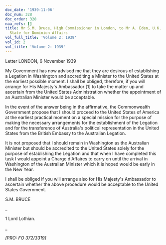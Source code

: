 ```yaml
---
doc_date: '1939-11-06'
doc_num: 328
doc_order: 328
naa_refs: []
title: Mr S.M. Bruce, High Commissioner in London, to Mr A. Eden, U.K. Secretary of
  State for Dominion Affairs
vol_full_title: 'Volume 2: 1939'
vol_id: 2
vol_title: 'Volume 2: 1939'
---
```


Letter LONDON, 6 November 1939

My Government has now advised me that they are desirous of establishing a Legation in Washington and accrediting a Minister to the United States at the earliest possible moment. I shall be obliged, therefore, if you will arrange for His Majesty's Ambassador [1] to take the matter up and ascertain from the United States Administration whether the appointment of an Australian Minister would be acceptable.

In the event of the answer being in the affirmative, the Commonwealth Government propose that I should proceed to the United States of America at the earliest practical moment on a special mission for the purpose of making the necessary arrangements for the establishment of the Legation and for the transference of Australia's political representation in the United States from the British Embassy to the Australian Legation.

It is not proposed that I should remain in Washington as the Australian Minister but should be accredited to the United States solely for the purpose of establishing the Legation and that when I have completed this task I would appoint a Charge d'Affaires to carry on until the arrival in Washington of the Australian Minister which it is hoped would be early in the New Year.

I shall be obliged if you will arrange also for His Majesty's Ambassador to ascertain whether the above procedure would be acceptable to the United States Government.

S.M. BRUCE

 _

1 Lord Lothian.

_

 _[PRO: FO 372/3319]_